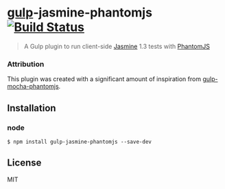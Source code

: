 # [gulp](https://github.com/wearefractal/gulp)-jasmine-phantomjs [![Build Status](https://travis-ci.org/gilt/gulp-jasmine-phantomjs.svg?branch=master)](https://travis-ci.org/gilt/gulp-jasmine-phantomjs)
> A Gulp plugin to run client-side [Jasmine](http://jasmine.github.io/) 1.3 tests with [PhantomJS](https://github.com/ariya/phantomjs)

### Attribution
This plugin was created with a significant amount of inspiration from [gulp-mocha-phantomjs](https://github.com/mrhooray/gulp-mocha-phantomjs).

## Installation
### node
```shell
$ npm install gulp-jasmine-phantomjs --save-dev
```
## License
MIT
